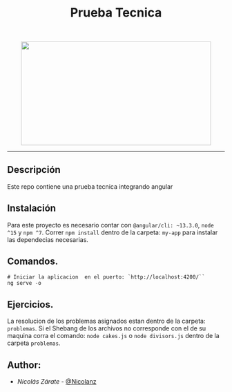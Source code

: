 <h1 align = "center">Prueba Tecnica</h1><br>
<p align="center">
    <img width="440" height="240" src="https://xpertlab.com/wp-content/uploads/2019/05/xpertlab-angularjs.jpg">
</p>

------------


## Descripción

Este repo contiene una prueba tecnica integrando angular

## Instalación
Para este proyecto es necesario contar con `@angular/cli: ~13.3.0`, `node ^15` y `npm ^7`.
Correr `npm install` dentro de la carpeta: `my-app` para instalar las dependecias necesarias.

## Comandos.
```
# Iniciar la aplicacion  en el puerto: `http://localhost:4200/``
ng serve -o
```

## Ejercicios.
La resolucion de los problemas asignados estan dentro de la carpeta: `problemas`. Si el Shebang de los archivos no corresponde con el de su maquina corra el comando: `node cakes.js` o `node divisors.js` dentro de la carpeta `problemas`.


## Author:

- *Nicolás Zárate*  - [@Nicolanz](https://github.com/Nicolanz)
